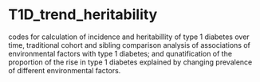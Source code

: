 # T1D_trend_heritability
codes for calculation of incidence and heritabillity of type 1 diabetes over time, 
traditional cohort and sibling comparison analysis of associations of environmental factors with type 1 diabetes;
and qunatification of the proportion of the rise in type 1 diabetes explained by changing prevalence of different environmental factors.
